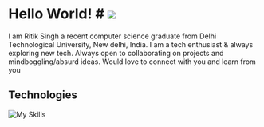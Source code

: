 # Hello World! # ![]([https://github.com/Your_Repository_Name/Your_GIF_Name.gif](https://media.giphy.com/media/XO8RMtRaK73isIt0i2/giphy.gif))
I am Ritik Singh a recent computer science graduate from Delhi Technological University, New delhi, India. I am a tech enthusiast & always exploring new tech. Always open to collaborating on projects and mindboggling/absurd ideas. Would love to connect with you and learn from you
## Technologies
![My Skills](https://skillicons.dev/icons?i=py,git,github,discord,bootstrap,arduino)

